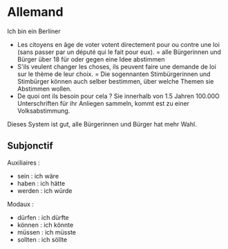 # Allemand

Ich bin ein Berliner

- Les citoyens en âge de voter votent directement pour ou contre une loi (sans passer par un député qui le fait pour eux). = alle Bürgerinnen und Bürger über 18 für oder gegen eine Idee abstimmen
- S'ils veulent changer les choses, ils peuvent faire une demande de loi sur le thème de leur choix. = Die sogennanten Stimbürgerinnen und Stimbürger können auch selber bestimmen, über welche Themen sie Abstimmen wollen.
- De quoi ont ils besoin pour cela ? Sie innerhalb von 1.5 Jahren 100.00O Unterschriften für ihr Anliegen sammeln, kommt est zu einer Volksabstimmung.

Dieses System ist gut, alle Bürgerinnen und Bürger hat mehr Wahl.

## Subjonctif

Auxiliaires :

- sein : ich wäre
- haben : ich hätte
- werden : ich würde

Modaux :

- dürfen : ich dürfte
- können : ich könnte
- müssen : ich müsste
- sollten : ich söllte

